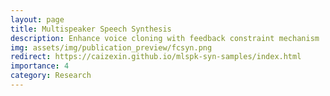 ```yaml
---
layout: page
title: Multispeaker Speech Synthesis
description: Enhance voice cloning with feedback constraint mechanism
img: assets/img/publication_preview/fcsyn.png
redirect: https://caizexin.github.io/mlspk-syn-samples/index.html
importance: 4
category: Research
---
```


